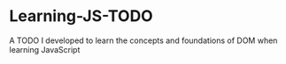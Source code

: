 # Learning-JS-TODO
 A TODO I developed to learn the concepts and foundations of DOM when learning JavaScript
